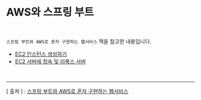 AWS와 스프링 부트
===

<br/>

`스프링 부트와 AWS로 혼자 구현하는 웹서비스` 책을 참고한 내용입니다.

* [EC2 인스턴스 생성하기](https://github.com/KimYoungQ/study/blob/main/AWS%EC%99%80%20%EC%8A%A4%ED%94%84%EB%A7%81%20%EB%B6%80%ED%8A%B8/EC2%20%EC%9D%B8%EC%8A%A4%ED%84%B4%EC%8A%A4%20%EC%83%9D%EC%84%B1%ED%95%98%EA%B8%B0.md)
* [EC2 서버에 접속 및 리룩스 서버 ](https://github.com/KimYoungQ/study/blob/main/AWS%EC%99%80%20%EC%8A%A4%ED%94%84%EB%A7%81%20%EB%B6%80%ED%8A%B8/EC2%20%EC%84%9C%EB%B2%84%EC%97%90%20%EC%A0%91%EC%86%8D%ED%95%98%EA%B8%B0.md)

<br/>

---
[ 출처 ] : [스프링 부트와 AWS로 혼자 구현하는 웹서비스](http://www.yes24.com/Product/Goods/83849117?OzSrank=1)   
